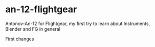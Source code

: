 an-12-flightgear
================

Antonov-An-12 for Flightgear, my first try to learn about Instruments, Blender and FG in general

First changes
